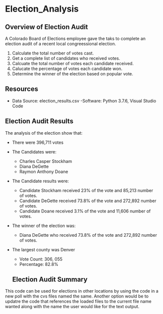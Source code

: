 # Election_Analysis

## Overview of Election Audit 
A Colorado Board of Elections employee gave the taks to complete an election audit of a recent local congreessional election. 

1. Calculate the total number of votes cast.
2. Get a complete list of candidates who received votes.
3. Calcuate the total number of votes each candidate received.
4. Calucate the percentage of votes each candidate won. 
5. Determine the winner of the election based on popular vote. 

## Resources
- Data Source: election_results.csv
-Software: Python 3.7.6, Visual Studio Code 

## Election Audit Results
The analysis of the election show that:
- There were 396,711 votes
- The Candidates were:
  - Charles Casper Stockham
  - Diana DeGette
  - Raymon Anthony Doane 
- The Candidate results were:
  - Candidate Stockham received 23% of the vote and 85,213 number of votes. 
  - Candidate DeGette received 73.8% of the vote and 272,892 number of votes.
  - Candidate Doane received 3.1% of the vote and 11,606 number of votes. 
- The winner of the election was:
  - Diana DeGette who received 73.8% of the vote and 272,892 number of votes. 
- The largest county was Denver 
  - Vote Count: 306, 055
  - Percentage: 82.8% 

  ## Election Audit Summary 
This code can be used for elections in other locations by using the code in a new poll with the cvs files named the same. Another option would be to updatre the code that references the loaded files to the current file name wanted along with the name the user would like for the text output. 
